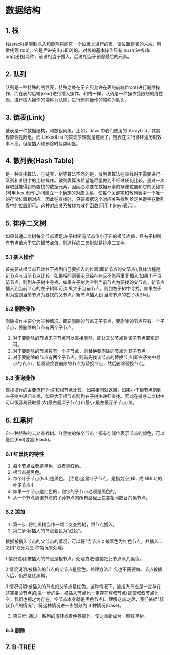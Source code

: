 # 数据结构
## 1. 栈
栈(stack)是限制插入和删除只能在一个位置上进行的表，该位置是表的末端，叫做栈顶 (top)。它是后进先出(LIFO)的。对栈的基本操作只有 push(进栈)和 pop(出栈)两种，前者相当于插入，后者相当于删除最后的元素。

## 2. 队列
队列是一种特殊的线性表，特殊之处在于它只允许在表的前端(front)进行删除操作，而在表的后端(rear)进行插入操作，和栈一样，队列是一种操作受限制的线性表。进行插入操作的端称为队尾，进行删除操作的端称为队头。

## 3. 链表(Link)
链表是一种数据结构，和数组同级。比如，Java 中我们使用的 ArrayList，其实现原理是数组。而 LinkedList 的实现原理就是链表了。链表在进行循环遍历时效率不高，但是插入和删除时优势明显。

## 4. 散列表(Hash Table)
是一种查找算法，与链表，树等算法不同的是，散列表算法在查找时不需要进行一系列和关键字的比较操作。散列表算法希望能尽量做到不经过任何比较，通过一次存取就能得到所查找的数据元素，因而必须要在数据元素的存储位置和它的关键字(可用 key 表示)之间建立一个确定的对应关系，使每个关键字和散列表中一个唯一的存储位置相对应。因此在查找时，只要根据这个对应关系找到给定关键字在散列表中的位置即可。这种对应关系被称为散列函数(可用 h(key)表示)。

## 5. 排序二叉树
如果普通二叉树每个节点满足:左子树所有节点值小于它的根节点值，且右子树所有节点值大于它的根节点值，则这样的二叉树就是排序二叉树。
### 5.1 插入操作
首先要从根节点开始往下找到自己要插入的位置(即新节点的父节点);具体流程是:新节点与当前节点比较，如果相同则表示已经存在且不能再重复插入;如果小于当前节点，则到左子树中寻找，如果左子树为空则当前节点为要找的父节点，新节点插入到当前节点的左子树即可;如果大于当前节点，则到右子树中寻找，如果右子树为空则当前节点为要找的父节点，新节点插入到 当前节点的右子树即可。
### 5.2 删除操作
删除操作主要分为三种情况，即要删除的节点无子节点，要删除的节点只有一个子节点，要删除的节点有两个子节点。

1. 对于要删除的节点无子节点可以直接删除，即让其父节点将该子节点置空即可。
2. 对于要删除的节点只有一个子节点，则替换要删除的节点为其子节点。
3. 对于要删除的节点有两个子节点，则首先找该节点的替换节点(即右子树中最小的节点)，接着替换要删除的节点为替换节点，然后删除替换节点。

### 5.3 查询操作
查找操作的主要流程为:先和根节点比较，如果相同就返回，如果小于根节点则到左子树中递归查找，如果大于根节点则到右子树中递归查找。因此在排序二叉树中可以很容易获取最 大(最右最深子节点)和最小(最左最深子节点)值。

## 6. 红黑树
它一种特殊的二叉查找树。红黑树的每个节点上都有存储位表示节点的颜色，可以是红(Red)或黑(Black)。
### 6.1 红黑树的特性
1. 每个节点或者是黑色，或者是红色。
2. 根节点是黑色。
3. 每个叶子节点(NIL)是黑色。 [注意:这里叶子节点，是指为空(NIL 或 NULL)的叶子节点!] 
4. 如果一个节点是红色的，则它的子节点必须是黑色的。 
5. 从一个节点到该节点的子孙节点的所有路径上包含相同数目的黑节点。

### 6.2 添加
1. 第一步: 将红黑树当作一颗二叉查找树，将节点插入。
2. 第二步:将插入的节点着色为"红色"。

根据被插入节点的父节点的情况，可以将"当节点 z 被着色为红色节点，并插入二叉树"划分为三 种情况来处理。

1 情况说明:被插入的节点是根节点。处理方法:直接把此节点涂为黑色。

2 情况说明:被插入的节点的父节点是黑色。处理方法:什么也不需要做。节点被插入后，仍然是红黑树。

3 情况说明:被插入的节点的父节点是红色。这种情况下，被插入节点是一定存在非空祖父节点的;进一步的讲，被插入节点也一定存在叔叔节点(即使叔叔节点为空，我们也视之为存在，空节点本身就是黑色节点)。理解这点之后，我们依据"叔叔节点的情况"，将这种情况进一步划分为 3 种情况(Case)。

3. 第三步: 通过一系列的旋转或着色等操作，使之重新成为一颗红黑树。

### 6.3 删除

## 7. B-TREE













